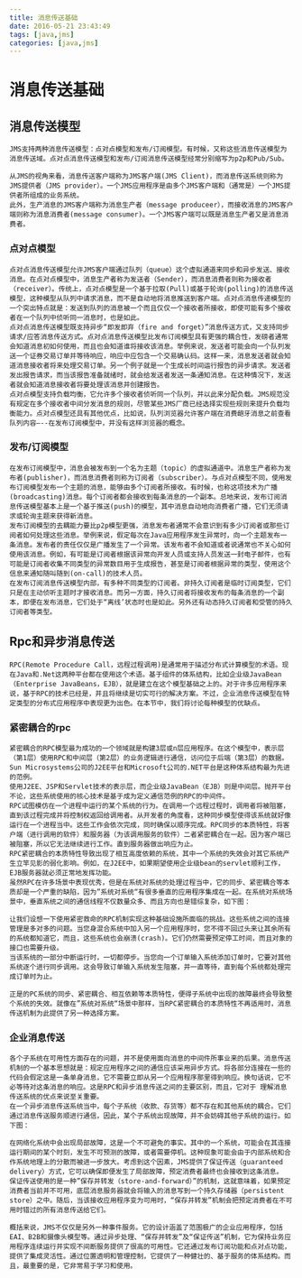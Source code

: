 ```yaml
---
title: 消息传送基础
date: 2016-05-21 23:43:49
tags: [java,jms]
categories: [java,jms]
---
```

# 消息传送基础

## 消息传送模型
	JMS支持两种消息传送模型：点对点模型和发布/订阅模型。有时候，又称这些消息传送模型为消息传送域。点对点消息传送模型和发布/订阅消息传送模型经常分别缩写为p2p和Pub/Sub。

	从JMS的视角来看，消息传送客户端称为JMS客户端(JMS Client)，而消息传送系统则称为JMS提供者（JMS provider）。一个JMS应用程序是由多个JMS客户端和（通常是）一个JMS提供者所组成的业务系统。
	此外，生产消息的JMS客户端称为消息生产者（message produceer），而接收消息的JMS客户端则称为消息消费者(message consumer)。一个JMS客户端可以既是消息生产者又是消息消费者。
### 点对点模型
	点对点消息传送模型允许JMS客户端通过队列（queue）这个虚拟通道来同步和异步发送、接收消息。在点对点模型中，消息生产者称为发送者（Sender），而消息消费者则称为接收者（receiver）。传统上，点对点模型是一个基于拉取(Pull)或基于轮询(polling)的消息传送模型，这种模型从队列中请求消息，而不是自动地将消息推送到客户端。点对点消息传递模型的一个突出特点就是：发送到队列的消息被一个而且仅仅一个接收者所接收，即使可能有多个接收者在一个队列中侦听同一消息时，也是如此。
	点对点消息传送模型既支持异步“即发即弃（fire and forget）”消息传送方式，又支持同步请求/应答消息传送方式。点对点消息传送模型比发布订阅模型具有更强的耦合性，发磅者通常会知道消息初如何使用，而且也会知道谁将接收该消息。举例来说，发送者可能会向一个队列发送一个证券交易订单并等待响应，响应中应包含一个交易确认码。这样一来，消息发送者就会知道消息接收者将来处理交易订单。另一个例子就是一个生成长时间运行报告的异步请求。发送者发出报告请求，而当该报告准备就绪时，就会给发送者发送一条通知消息。在这种情况下，发送者就会知道消息接收者将要处理该消息并创建报告。
	点对点模型支持负载均衡，它允许多个接收者侦听同一个队列，并以此来分配负载。JMS规范没有规定在多个接收者中间分发消息的规则，尽管某些JMS厂商已经选择实现些规则来提升负载均衡能力。点对点模型还具有其他优点，比如说，队列浏览器允许客户端在消费龅牙消息之前查看队列内容—--在发布订阅模型中，并没有这样浏览器的概念。
### 发布/订阅模型
	在发布订阅模型中，消息会被发布到一个名为主题（topic）的虚拟通道中。消息生产者称为发布者(publisher)，而消息消费者则称为订阅者（subscriber）。与点对点模型不同，使用发布订阅模型发布一个主题的消息，能够由多个订阅者所接收。有时候，也称这项技术为广播(broadcasting)消息。每个订阅者都会接收到每条消息的一个副本。总地来说，发布订阅消息传送模型基本上是一个基于推送(push)的模型，其中消息自动地向消费者广播，它们无须请求或轮询主题来获得新消息。
	发布订阅模型的去耦能力要比p2p模型更强，消息发布者通常不会意识到有多少订阅者或那些订阅者如何处理这些消息。举例来说，假定每次在Java应用程序发生异常时，向一个主题发布一条消息。发布者的责任仅仅是广播发生了一个异常。该发布者不会知道或者说通常也不关心如何使用该消息。例如，有可能是订阅者根据该异常向开发人员或支持人员发送一封电子邮件，也有可能是订阅者收集不同类型的异常数目用于生成报告，甚至是订阅者根据异常的类型，使用这个信息来通知随叫随到(on-call)的技术人员。
	在发布订阅消息传送模型内部，有多种不同类型的订阅者。非持久订阅者是临时订阅类型，它们只是在主动侦听主题时才接收消息。而另一方面，持久订阅者将接收发布的每条消息的一个副本，即便在发布消息，它们处于“离线’状态时也是如此。另外还有动态持久订阅者和受管的持久订阅者等类型。

## Rpc和异步消息传送
	RPC(Remote Procedure Call，远程过程调用)是通常用于描述分布式计算模型的术语。现在Java和.Net这两种平台都在使用这个术语。基于组件的体系结构，比如企业级JavaBean（Enterprise JavaBeans，EJB），就是建立在这个模型基础之上的。对于许多应用程序来说，基于RPC的技术已经是，并且将继续是切实可行的解决方案。不过，企业消息传送模型在特定类型的分布式应用程序中表现更为出色。在本节中，我们将讨论每种模型的优缺点。
### 紧密耦合的rpc
	紧密耦合的RPC模型最为成功的一个领域就是构建3层或n层应用程序。在这个模型中，表示层（第1层）使用RPC和中间层（第2层）的业务逻辑进行通信，访问位于后端（第3层）的数据。Sun Microsystems公司的J2EE平台和Microsoft公司的.NET平台是这种体系结构最为先进的范例。
	使用J2EE、JSP和Servlet技术的表示层，而企业级JavaBean（EJB）则是中间层。抛开平台不论，这些系统使用的核心技术是基于成为定义通信范例的RPC的中间件。
	RPC试图模仿在一个进程中运行的某个系统的行为。在调用一个远程过程时，调用者将被阻塞，直到该过程完成并将控制权返回给调用者。从开发者的角度看，这种同步模型使得该系统就好像运行在一个进程当中。这些工作会依次完成，同时确保以顺序完成。RPC同步的本质特性，将客户端（进行调用的软件）和服务器（为该调用服务的软件）二者紧密耦合在一起。因为客户端已被阻塞，所以它无法继续进行工作。直到服务器做出响应为止。
	RPC紧密耦合的本质特性导致出现了相互高度依赖的系统，其中一个系统的失效会对其它系统产生立竿见影的弱化影响。例如，在J2EE中，如果期望使用企业级bean的servlet顺利工作，EJB服务器就必须正常地发挥功能。
	虽然RPC在许多场景中表现优秀，但是在系统对系统的处理过程当中，它的同步、紧密耦合等本质却是一个严重的缺陷，因为”系统对系统“有很多垂直的应用程序集成在一起。在系统对系统场景中，垂直系统之间的通信线程不仅数量众多、而且方向也是错综复杂，如下图：
 
	让我们设想一下使用紧密救命的RPC机制实现这种基础设施所面临的挑战。这些系统之间的连接管理是多对多的问题。当您身混合系统中加入另一个应用程序时，您不得不回过头来让其余所有的系统都知道它，而且，这些系统也会崩溃(crash)。它们仍然需要预定停工时间，而且对象的接口也需要升级。
	当该系统的一部分中断运行时，一切都停步。当您向一个订单输入系统添加订单时，它要对其他系统逐个进行同步调用。这会导致订单输入系统发生阻塞，并一直等待，直到每个系统都处理完成订单时为止。
	
	正是的PC系统的同步、紧密耦合、相互依赖等本质特性，便得子系统中出现的故障最终会导致整个系统的失效。就像在”系统对系统“场景中那样，当RPC紧密耦合的本质特性不再适用时，消息传送机制为此提供了另一种选择方案。
### 企业消息传送
	各个子系统在可用性方面存在的问题，并不是使用面向消息的中间件所事业来的后果。消息传送机制的一个基本思想就是：规定应用程序之间的通信应该采用异步方式。将各部分连接在一些的代码会假定这是一条单身消息，它不需要立即从另一个应用程序那里得到响应。换句话说，它不必等待对这条消息的响应。这是RPC和异步消息传送之间的主要区别，而且，它对于 理解消息传送系统的优点来说至关重要。
	在一个异步消息传送系统当中，每个子系统（收款、存货等）都不存在和其他系统的耦合。它们通过消息传送服务顺进行通信，因此，某个子系统出现故障，并不会妨碍其他子系统的运行。如下图：

	在网络化系统中会出现局部故障，这是一个不可避免的事实。其中的一个系统，可能会在其连接运行期间的某个时刻，发生不可预测的故障，或者需要停机。这种现象可能会由于内部系统和合作系统地理上的分散而被进一步放大。考虑到这个因素，JMS提供了保证传送（guaranteed delivery）方式，它可以确保即便发生了局部故障，预定消费者最终也会接收到这条消息。
	保证传送使用的是一种”保存并转发（store-and-forward）”的机制，这就意味着，如果预定消费者当前并不可用，底层消息服务器就会将输入的消息写到一个持久存储器（persistent store）之中。随后，当该接收应用程序变为可用时，“保存并转发”机制会把预定消费者在不可用时错过的所有消息传送给它们。

	概括来说，JMS不仅仅是另外一种事件服务。它的设计涵盖了范围极广的企业应用程序，包括EAI、B2B和摄像头模型等。通过异步处理、“保存并转发”及“保证传送”机制，它为保持业务应用程序连续运行并实现不间断服务提供了很高的可用性。它还通过发布订阅功能和点对点功能，提供了集成灵活性。通过位置透明和管理控制，它提供了一种健壮的、基于服务的体系结构。而且，最重要的是，它非常易于学习和使用。
